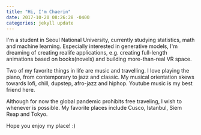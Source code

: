 ```yaml
---
title: "Hi, I'm Chaerin"
date: 2017-10-20 08:26:28 -0400
categories: jekyll update
---
```


I'm a student in Seoul National University, currently studying statistics, math and machine learning. Especially interested in generative models, I'm dreaming of creating realife applications, e.g. creating full-length animations based on books(novels) and building more-than-real VR space. 

Two of my favorite things in life are music and travelling. I love playing the piano, from contemporary to jazz and classic. My musical orientation skews towards lofi, chill, dupstep, afro-jazz and hiphop. Youtube music is my best friend here. 

Although for now the global pandemic prohibits free traveling, I wish to whenever is possible. My favorite places include Cusco, Istanbul, Siem Reap and Tokyo. 

Hope you enjoy my place! :)
